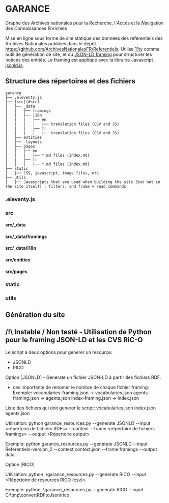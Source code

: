 # GARANCE

*G*raphe des *A*rchives nationales pour la *R*echerche, l'*A*ccès et la *N*avigation des *C*onnaissances *E*nrichies

Mise en ligne sous forme de site statique des données des référentiels des Archives Nationales publiées dans le dépôt https://github.com/ArchivesNationalesFR/Referentiels.
Utilise [11ty]([url](https://www.11ty.dev/)) comme outil de génération de site, et du [JSON-LD framing]([url](https://www.w3.org/TR/json-ld11-framing/)) pour structurer les notices des entités. Le framing est appliqué avec la librairie Javascript [jsonld.js]([url](https://github.com/digitalbazaar/jsonld.js)).

## Structure des répertoires et des fichiers

```
garance
├── .eleventy.js
├── [src](#src)
│   ├── _data
│   |   ├── framings
│   |   ├── i18n
│   |   |   ├── en
│   |   |   |   ├── translation files (CSV and JS)
│   |   |   ├── fr
│   |   |   |   ├── translation files (CSV and JS)
│   ├── entities
│   ├── _layouts
│   ├── pages
│   |   ├── en
│   |   |   ├── *.md files (index.md)
│   |   ├── fr
│   |   |   ├── *.md files (index.md)
├── static
│   ├── CSS, javascript, image files, etc.
├── utils
│   ├── Javascripts that are used when building the site (but not in the site itself) : filters, and frame + read commands
```

### .eleventy.js

### src

#### src/_data

#### src/_data/framings

#### src/_data/i18n

#### src/entities

#### src/pages

### static

### utils

## Génération du site







## /!\ Instable / Non testé - Utilisation de Python pour le framing JSON-LD et les CVS RiC-O

Le script a deux options pour generer un resource:

  - JSONLD
  - RICO

Option [JSONLD] - Generate un fichier JSON-LD à partir des fichiers RDF.

* ces importante de renomer le nombre de chaque fichier framing: 
Exemple:
vocabularies-framing.json -> vocabularies.json
agents-framing.json -> agents.json
index-framing.json -> index.json


Liste des fichiers qui doit generer le script:
vocabularies.json
index.json
agents.json

Utilisation:
  python garance_resources.py --generate JSONLD --input <répertoire de fichiers RDFs>  --context <fichier de context> --frame <répertoire de fichiers framings> --output <Répertoire output>

Exemple:
 python garance_resources.py --generate JSONLD --input Referentiels-version_2 --context context.json --frame framings --output data

 
Option [RICO]

Utilisation:
  python .\garance_resources.py --generate RICO --input <Répertoire de resources RICO (csv)>

Exemple:
  python .\garance_resources.py --generate RICO --input C:\tmp\convertRDFtoJson\rico
